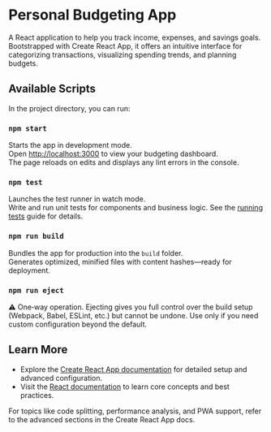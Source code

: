 # Personal Budgeting App

A React application to help you track income, expenses, and savings goals. Bootstrapped with Create React App, it offers an intuitive interface for categorizing transactions, visualizing spending trends, and planning budgets.

## Available Scripts

In the project directory, you can run:

### `npm start`
Starts the app in development mode.  
Open [http://localhost:3000](http://localhost:3000) to view your budgeting dashboard.  
The page reloads on edits and displays any lint errors in the console.

### `npm test`
Launches the test runner in watch mode.  
Write and run unit tests for components and business logic. See the [running tests](https://facebook.github.io/create-react-app/docs/running-tests) guide for details.

### `npm run build`
Bundles the app for production into the `build` folder.  
Generates optimized, minified files with content hashes—ready for deployment.

### `npm run eject`
⚠️ One‑way operation. Ejecting gives you full control over the build setup (Webpack, Babel, ESLint, etc.) but cannot be undone. Use only if you need custom configuration beyond the default.

## Learn More

- Explore the [Create React App documentation](https://facebook.github.io/create-react-app/docs/getting-started) for detailed setup and advanced configuration.  
- Visit the [React documentation](https://reactjs.org/) to learn core concepts and best practices.

For topics like code splitting, performance analysis, and PWA support, refer to the advanced sections in the Create React App docs.
